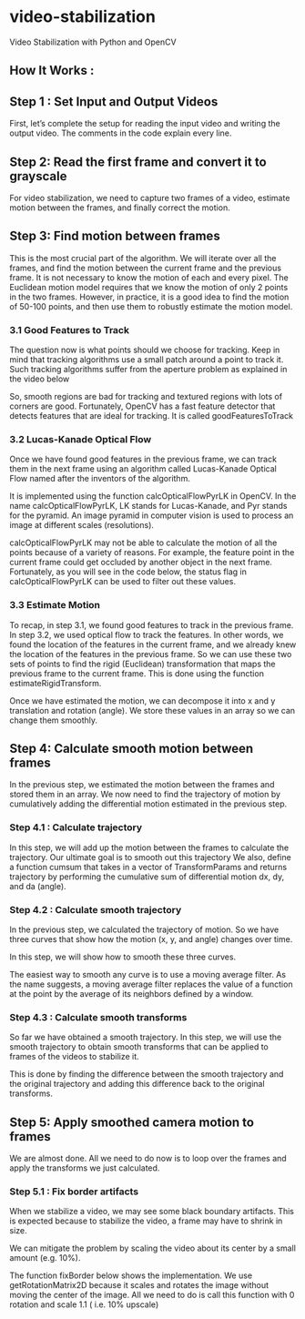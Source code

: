 # video-stabilization
Video Stabilization with Python and OpenCV

## How It Works :
## Step 1 : Set Input and Output Videos
First, let’s complete the setup for reading the input video and writing the output video. The comments in the code explain every line.

## Step 2: Read the first frame and convert it to grayscale
For video stabilization, we need to capture two frames of a video, estimate motion between the frames, and finally correct the motion.

## Step 3: Find motion between frames
This is the most crucial part of the algorithm. We will iterate over all the frames, and find the motion between the current frame and the previous frame. It is not necessary to know the motion of each and every pixel. The Euclidean motion model requires that we know the motion of only 2 points in the two frames. However, in practice, it is a good idea to find the motion of 50-100 points, and then use them to robustly estimate the motion model.

### 3.1 Good Features to Track
The question now is what points should we choose for tracking. Keep in mind that tracking algorithms use a small patch around a point to track it. Such tracking algorithms suffer from the aperture problem as explained in the video below

So, smooth regions are bad for tracking and textured regions with lots of corners are good. Fortunately, OpenCV has a fast feature detector that detects features that are ideal for tracking. It is called goodFeaturesToTrack

### 3.2 Lucas-Kanade Optical Flow
Once we have found good features in the previous frame, we can track them in the next frame using an algorithm called Lucas-Kanade Optical Flow named after the inventors of the algorithm.

It is implemented using the function calcOpticalFlowPyrLK in OpenCV. In the name calcOpticalFlowPyrLK, LK stands for Lucas-Kanade, and Pyr stands for the pyramid. An image pyramid in computer vision is used to process an image at different scales (resolutions).

calcOpticalFlowPyrLK may not be able to calculate the motion of all the points because of a variety of reasons. For example, the feature point in the current frame could get occluded by another object in the next frame. Fortunately, as you will see in the code below, the status flag in calcOpticalFlowPyrLK can be used to filter out these values.

### 3.3 Estimate Motion
To recap, in step 3.1, we found good features to track in the previous frame. In step 3.2, we used optical flow to track the features. In other words, we found the location of the features in the current frame, and we already knew the location of the features in the previous frame. So we can use these two sets of points to find the rigid (Euclidean) transformation that maps the previous frame to the current frame. This is done using the function estimateRigidTransform.

Once we have estimated the motion, we can decompose it into x and y translation and rotation (angle). We store these values in an array so we can change them smoothly.

## Step 4: Calculate smooth motion between frames
In the previous step, we estimated the motion between the frames and stored them in an array. We now need to find the trajectory of motion by cumulatively adding the differential motion estimated in the previous step.

### Step 4.1 : Calculate trajectory
In this step, we will add up the motion between the frames to calculate the trajectory. Our ultimate goal is to smooth out this trajectory
We also, define a function cumsum that takes in a vector of TransformParams and returns trajectory by performing the cumulative sum of differential motion dx, dy, and da (angle).

### Step 4.2 : Calculate smooth trajectory
In the previous step, we calculated the trajectory of motion. So we have three curves that show how the motion (x, y, and angle) changes over time.

In this step, we will show how to smooth these three curves.

The easiest way to smooth any curve is to use a moving average filter. As the name suggests, a moving average filter replaces the value of a function at the point by the average of its neighbors defined by a window.

### Step 4.3 : Calculate smooth transforms
So far we have obtained a smooth trajectory. In this step, we will use the smooth trajectory to obtain smooth transforms that can be applied to frames of the videos to stabilize it.

This is done by finding the difference between the smooth trajectory and the original trajectory and adding this difference back to the original transforms.

## Step 5: Apply smoothed camera motion to frames
We are almost done. All we need to do now is to loop over the frames and apply the transforms we just calculated.

### Step 5.1 : Fix border artifacts
When we stabilize a video, we may see some black boundary artifacts. This is expected because to stabilize the video, a frame may have to shrink in size.

We can mitigate the problem by scaling the video about its center by a small amount (e.g. 10%).

The function fixBorder below shows the implementation. We use getRotationMatrix2D because it scales and rotates the image without moving the center of the image. All we need to do is call this function with 0 rotation and scale 1.1 ( i.e. 10% upscale)
